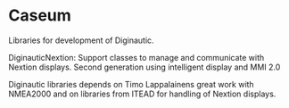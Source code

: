 # Caseum
Libraries for development of Diginautic.

DiginauticNextion: Support classes to manage and communicate with Nextion displays. Second generation using intelligent display and MMI 2.0

Diginautic libraries depends on Timo Lappalainens great work with NMEA2000 and on libraries from ITEAD for handling of Nextion displays.
